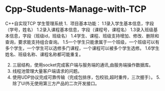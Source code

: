 # Cpp-Students-Manage-with-TCP
C++自实现TCP 学生管理系统
1．项目基本功能：
1.1录入学生基本信息，字段（学号，姓名）
1.2录入课程基本信息，字段（课程号，课程名）
1.3录入班级基本信息，字段（班级id，班级名）
1.4学生、课程、班级支持增加、修改、删除和查询，要求能支持组合查询。
1.5一个学生只能隶属于一个班级，一个班级可以有多个学生，一个学生可以选修多门课程，一个课程可以被多个学生选修。
1.6学生姓名、班级名称、课程名称都可能重复。

2. 三层结构，使用socket完成客户端与服务端的通讯,由服务端操作数据库。
3. 线程池管理大量客户端请求的问题。
4. 使用UDP协议完成可靠传输（完成包排序，包校验,超时重传，三次握手）。
5.除了UI外无使用第三方产品的二次开发接口。
